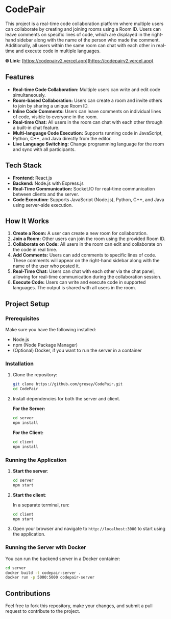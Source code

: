 # CodePair

This project is a real-time code collaboration platform where multiple users can collaborate by creating and joining rooms using a Room ID. Users can leave comments on specific lines of code, which are displayed in the right-hand sidebar along with the name of the person who made the comment. Additionally, all users within the same room can chat with each other in real-time and execute code in multiple languages.

**🌐 Link:** [https://codepairv2.vercel.app](https://codepairv2.vercel.app)

## Features

- **Real-time Code Collaboration:** Multiple users can write and edit code simultaneously.
- **Room-based Collaboration:** Users can create a room and invite others to join by sharing a unique Room ID.
- **Inline Code Comments:** Users can leave comments on individual lines of code, visible to everyone in the room.
- **Real-time Chat:** All users in the room can chat with each other through a built-in chat feature.
- **Multi-language Code Execution:** Supports running code in JavaScript, Python, C++, and Java directly from the editor.
- **Live Language Switching:** Change programming language for the room and sync with all participants.

## Tech Stack

- **Frontend:** React.js
- **Backend:** Node.js with Express.js
- **Real-Time Communication:** Socket.IO for real-time communication between clients and the server.
- **Code Execution:** Supports JavaScript (Node.js), Python, C++, and Java using server-side execution.

## How It Works

1. **Create a Room:** A user can create a new room for collaboration.
2. **Join a Room:** Other users can join the room using the provided Room ID.
3. **Collaborate on Code:** All users in the room can edit and collaborate on the code in real time.
4. **Add Comments:** Users can add comments to specific lines of code. These comments will appear on the right-hand sidebar along with the name of the user who posted it.
5. **Real-Time Chat:** Users can chat with each other via the chat panel, allowing for real-time communication during the collaboration session.
6. **Execute Code:** Users can write and execute code in supported languages. The output is shared with all users in the room.

## Project Setup

### Prerequisites

Make sure you have the following installed:

- Node.js
- npm (Node Package Manager)
- (Optional) Docker, if you want to run the server in a container

### Installation

1. Clone the repository:

   ```bash
   git clone https://github.com/gresey/CodePair.git
   cd CodePair
   ```

2. Install dependencies for both the server and client.

   **For the Server:**

   ```bash
   cd server
   npm install
   ```

   **For the Client:**

   ```bash
   cd client
   npm install
   ```

### Running the Application

1. **Start the server**:

   ```bash
   cd server
   npm start
   ```

2. **Start the client**:

   In a separate terminal, run:

   ```bash
   cd client
   npm start
   ```

3. Open your browser and navigate to `http://localhost:3000` to start using the application.

### Running the Server with Docker

You can run the backend server in a Docker container:

```bash
cd server
docker build -t codepair-server .
docker run -p 5000:5000 codepair-server
```

## Contributions

Feel free to fork this repository, make your changes, and submit a pull request to contribute to the project.
